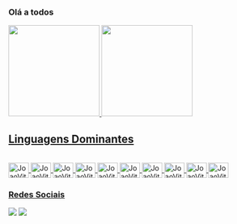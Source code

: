 ### Olá a todos

<div>
<a href="https://github.comjoaovitornso">
<img height="180em" src="https://github-readme-stats.vercel.app/api/top-langs/?username=joaovitornso&layout=compact&langs_count=7&theme=dracula"/>
<img height="180em" src="https://github-readme-stats.vercel.app/api?username=joaovitornso&show_icons=true&theme=dracula&include_all_commits=true&count_private=true"/>
 
</div>
 
  
  ## Linguagens Dominantes
  
<div style="display: inline_block"><br>
  
<img align="center" alt="JoaoVitor-Js" height="30" width="40" src="https://cdn.jsdelivr.net/gh/devicons/devicon/icons/javascript/javascript-original.svg" />

<img align="center" alt="JoaoVitor-Js" height="30" width="40" src="https://cdn.jsdelivr.net/gh/devicons/devicon/icons/java/java-original.svg" />

<img align="center" alt="JoaoVitor-Js" height="30" width="40" src="https://cdn.jsdelivr.net/gh/devicons/devicon/icons/react/react-original.svg" />

<img align="center" alt="JoaoVitor-Js" height="30" width="40" src="https://cdn.jsdelivr.net/gh/devicons/devicon/icons/html5/html5-original.svg" />
  
<img align="center" alt="JoaoVitor-Js" height="30" width="40" src="https://cdn.jsdelivr.net/gh/devicons/devicon/icons/css3/css3-original.svg" />
  
<img align="center" alt="JoaoVitor-Js" height="30" width="40" src="https://cdn.jsdelivr.net/gh/devicons/devicon/icons/c/c-original.svg" />
  
<img align="center" alt="JoaoVitor-Js" height="30" width="40" src="https://cdn.jsdelivr.net/gh/devicons/devicon/icons/mysql/mysql-original-wordmark.svg" />
  
<img align="center" alt="JoaoVitor-Js" height="30" width="40" src="https://cdn.jsdelivr.net/gh/devicons/devicon/icons/python/python-original.svg" />
  
<img align="center" alt="JoaoVitor-Js" height="30" width="40" src="https://cdn.jsdelivr.net/gh/devicons/devicon/icons/django/django-plain.svg" />
          
<img align="center" alt="JoaoVitor-Js" height="30" width="40" src="https://cdn.jsdelivr.net/gh/devicons/devicon/icons/php/php-original.svg" />
           

</div>
  
  ### Redes Sociais
<div>
 <a href="https://www.instagram.com/joaovitor.nso/" target="_blank"><img src="https://img.shields.io/badge/-Instagram-%23E4405F?style=for-the-  badge&logo=instagram&logoColor=white" target="_blank"></a>
 <a href="https://www.linkedin.com/in/joaovitornso" target="_blank"><img src="https://img.shields.io/badge/-LinkedIn-%230077B5?style=for-the-badge&logo=linkedin&logoColor=white" target="_blank"></a>   
</div>
 
